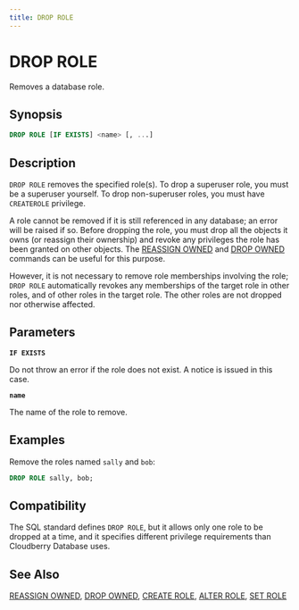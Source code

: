 ```yaml
---
title: DROP ROLE
---
```


# DROP ROLE

Removes a database role.

## Synopsis

```sql
DROP ROLE [IF EXISTS] <name> [, ...]
```

## Description

`DROP ROLE` removes the specified role(s). To drop a superuser role, you must be a superuser yourself. To drop non-superuser roles, you must have `CREATEROLE` privilege.

A role cannot be removed if it is still referenced in any database; an error will be raised if so. Before dropping the role, you must drop all the objects it owns (or reassign their ownership) and revoke any privileges the role has been granted on other objects. The [REASSIGN OWNED](/docs/sql-stmts/sql-stmt-reassign-owned.md) and [DROP OWNED](/docs/sql-stmts/sql-stmt-drop-owned.md) commands can be useful for this purpose.

However, it is not necessary to remove role memberships involving the role; `DROP ROLE` automatically revokes any memberships of the target role in other roles, and of other roles in the target role. The other roles are not dropped nor otherwise affected.

## Parameters

**`IF EXISTS`**

Do not throw an error if the role does not exist. A notice is issued in this case.

**`name`**

The name of the role to remove.

## Examples

Remove the roles named `sally` and `bob`:

```sql
DROP ROLE sally, bob;
```

## Compatibility

The SQL standard defines `DROP ROLE`, but it allows only one role to be dropped at a time, and it specifies different privilege requirements than Cloudberry Database uses.

## See Also

[REASSIGN OWNED](/docs/sql-stmts/sql-stmt-reassign-owned.md), [DROP OWNED](/docs/sql-stmts/sql-stmt-drop-owned.md), [CREATE ROLE](/docs/sql-stmts/sql-stmt-create-role.md), [ALTER ROLE](/docs/sql-stmts/sql-stmt-alter-role.md), [SET ROLE](/docs/sql-stmts/sql-stmt-set-role.md)
